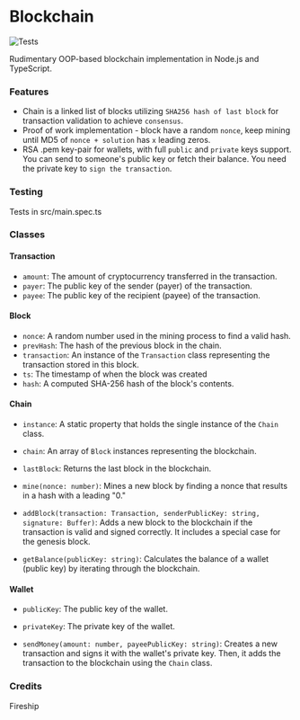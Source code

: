 # Blockchain
![Tests](https://github.com/kasparnau/blockchain/actions/workflows/main.yml/badge.svg)

Rudimentary OOP-based blockchain implementation in Node.js and TypeScript.

### Features

- Chain is a linked list of blocks utilizing `SHA256 hash of last block` for transaction validation to achieve `consensus`.
- Proof of work implementation - block have a random `nonce`, keep mining until MD5 of `nonce + solution` has `x` leading zeros.
- RSA .pem key-pair for wallets, with full `public` and `private` keys support. You can send to someone's public key or fetch their balance. You need the private key to `sign the transaction`.

### Testing

Tests in src/main.spec.ts

### Classes

#### Transaction

- `amount`: The amount of cryptocurrency transferred in the transaction.
- `payer`: The public key of the sender (payer) of the transaction.
- `payee`: The public key of the recipient (payee) of the transaction.

#### Block

- `nonce`: A random number used in the mining process to find a valid hash.
- `prevHash`: The hash of the previous block in the chain.
- `transaction`: An instance of the `Transaction` class representing the transaction stored in this block.
- `ts`: The timestamp of when the block was created
- `hash`: A computed SHA-256 hash of the block's contents.

#### Chain

- `instance`: A static property that holds the single instance of the `Chain` class.
- `chain`: An array of `Block` instances representing the blockchain.

- `lastBlock`: Returns the last block in the blockchain.
- `mine(nonce: number)`: Mines a new block by finding a nonce that results in a hash with a leading "0."
- `addBlock(transaction: Transaction, senderPublicKey: string, signature: Buffer)`: Adds a new block to the blockchain if the transaction is valid and signed correctly. It includes a special case for the genesis block.
- `getBalance(publicKey: string)`: Calculates the balance of a wallet (public key) by iterating through the blockchain.

#### Wallet

- `publicKey`: The public key of the wallet.
- `privateKey`: The private key of the wallet.

- `sendMoney(amount: number, payeePublicKey: string)`: Creates a new transaction and signs it with the wallet's private key. Then, it adds the transaction to the blockchain using the `Chain` class.

### Credits

Fireship
